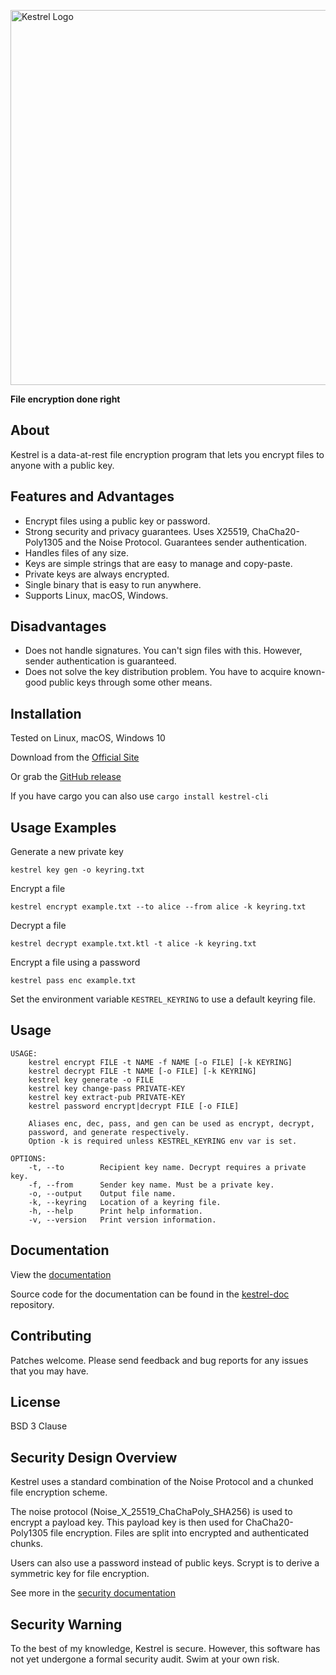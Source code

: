 <p><img src="https://user-images.githubusercontent.com/13957897/147846912-5bca7cd7-c3f5-4822-afeb-70a3e1baa556.png" alt="Kestrel Logo" width="600"></p>

**File encryption done right**

## About

Kestrel is a data-at-rest file encryption program that lets you encrypt files
to anyone with a public key.


## Features and Advantages

- Encrypt files using a public key or password.
- Strong security and privacy guarantees. Uses X25519, ChaCha20-Poly1305
  and the Noise Protocol. Guarantees sender authentication.
- Handles files of any size.
- Keys are simple strings that are easy to manage and copy-paste.
- Private keys are always encrypted.
- Single binary that is easy to run anywhere.
- Supports Linux, macOS, Windows.


## Disadvantages

- Does not handle signatures. You can't sign files with this. However,
  sender authentication is guaranteed.
- Does not solve the key distribution problem. You have to acquire
  known-good public keys through some other means.


## Installation

Tested on Linux, macOS, Windows 10

Download from the [Official Site](https://getkestrel.com)

Or grab the [GitHub release](https://github.com/finfet/kestrel/releases/latest)

If you have cargo you can also use `cargo install kestrel-cli`


## Usage Examples

Generate a new private key
```
kestrel key gen -o keyring.txt
```

Encrypt a file
```
kestrel encrypt example.txt --to alice --from alice -k keyring.txt
```

Decrypt a file
```
kestrel decrypt example.txt.ktl -t alice -k keyring.txt
```

Encrypt a file using a password
```
kestrel pass enc example.txt
```

Set the environment variable `KESTREL_KEYRING` to use a default keyring file.

## Usage

```
USAGE:
    kestrel encrypt FILE -t NAME -f NAME [-o FILE] [-k KEYRING]
    kestrel decrypt FILE -t NAME [-o FILE] [-k KEYRING]
    kestrel key generate -o FILE
    kestrel key change-pass PRIVATE-KEY
    kestrel key extract-pub PRIVATE-KEY
    kestrel password encrypt|decrypt FILE [-o FILE]

    Aliases enc, dec, pass, and gen can be used as encrypt, decrypt,
    password, and generate respectively.
    Option -k is required unless KESTREL_KEYRING env var is set.

OPTIONS:
    -t, --to        Recipient key name. Decrypt requires a private key.
    -f, --from      Sender key name. Must be a private key.
    -o, --output    Output file name.
    -k, --keyring   Location of a keyring file.
    -h, --help      Print help information.
    -v, --version   Print version information.
```

## Documentation

View the [documentation](https://getkestrel.com/docs/)

Source code for the documentation can be found in the
[kestrel-doc](https://github.com/finfet/kestrel-doc) repository.


## Contributing

Patches welcome. Please send feedback and bug reports for any issues that
you may have.


## License

BSD 3 Clause


## Security Design Overview

Kestrel uses a standard combination of the Noise Protocol and a
chunked file encryption scheme.

The noise protocol (Noise_X_25519_ChaChaPoly_SHA256) is used to encrypt a
payload key. This payload key is then used for ChaCha20-Poly1305 file
encryption. Files are split into encrypted and authenticated chunks.

Users can also use a password instead of public keys. Scrypt is to derive a
symmetric key for file encryption.

See more in the [security documentation](https://getkestrel.com/docs/security-information.html)

## Security Warning

To the best of my knowledge, Kestrel is secure. However, this software has
not yet undergone a formal security audit. Swim at your own risk.
